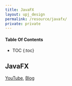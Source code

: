 ```yaml
---
title: JavaFX
layout: upj_design
permalink: /resource/javafx/
private: private
---
```


#### Table Of Contents

- TOC
{:toc}

## JavaFX

[YouTube](https://www.youtube.com/playlist?list=PLRx0vPvlEmdBtvcSqVkjeL1MwSfRLENYc),
[Blog](https://ndb796.tistory.com/54)
